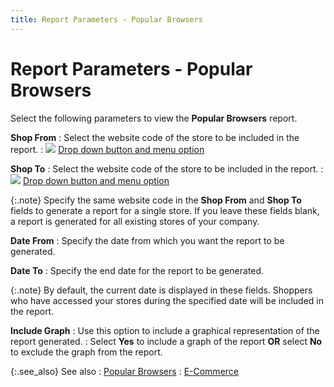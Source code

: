 ```yaml
---
title: Report Parameters - Popular Browsers
---
```


# Report Parameters - Popular Browsers


Select the following parameters to view the **Popular 
 Browsers** report.


**Shop From**
: Select the website code of the store to be included  in the report.
: ![]({{site.rpt_baseurl}}/img/lens.gif) [Drop  down button and menu option]({{site.rpt_baseurl}}/common-report-options/drop_down_button_and_menu_options.html)


**Shop To**
: Select the website code of the store to be included  in the report.
: ![]({{site.rpt_baseurl}}/img/lens.gif) [Drop  down button and menu option]({{site.rpt_baseurl}}/common-report-options/drop_down_button_and_menu_options.html)


{:.note}
Specify the same website code in the **Shop From** and **Shop 
 To** fields to generate a report for a single store. If you leave  these fields blank, a report is generated for all existing stores of your  company.


**Date From**
: Specify the date from which you want the report  to be generated.


**Date To**
: Specify the end date for the report to be generated.


{:.note}
By default, the current date is displayed  in these fields. Shoppers who have accessed your stores during the specified  date will be included in the report.


**Include Graph**
: Use this option to include a graphical representation  of the report generated.
: Select **Yes**  to include a graph of the report **OR** select  **No** to exclude the graph from the  report.


{:.see_also}
See also
: [Popular Browsers]({{site.rpt_baseurl}}/everest-reports/e-commerce/popular_browsers.html)
: [E-Commerce]({{site.rpt_baseurl}}/everest-reports/e-commerce/report_e_commerce.html)

